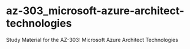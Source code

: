 # az-303_microsoft-azure-architect-technologies
Study Material for the AZ-303: Microsoft Azure Architect Technologies

